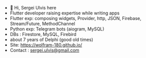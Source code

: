 - 👋 Hi, Sergei Ulvis here
- Flutter developer raising expertise while writing apps
- Flutter exp: composing widgets, Provider, http, JSON, Firebase, Stream/Future, MethodChannel
- Python exp: Telegram bots (aiogram, MySQL)
- DBs : Firestore, MySQL, Firebird
- about 7 years of Delphi (good old times)
- Site: https://wolfram-180.github.io/
- Contact : sergei.ulvis@gmail.com
